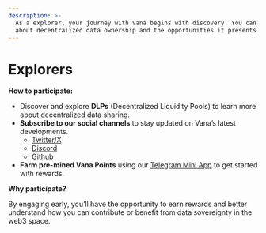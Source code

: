 ```yaml
---
description: >-
  As a explorer, your journey with Vana begins with discovery. You can learn
  about decentralized data ownership and the opportunities it presents.
---
```


# Explorers

**How to participate:**

* Discover and explore **DLPs** (Decentralized Liquidity Pools) to learn more about decentralized data sharing.
* **Subscribe to our social channels** to stay updated on Vana’s latest developments.
  * [Twitter/X](https://twitter.com/withvana/)
  * [Discord](https://discord.com/invite/Wv2vtBazMR)
  * [Github](https://github.com/vana-com/)
* **Farm pre-mined Vana Points** using our [Telegram Mini App](https://t.me/VanaDataHeroBot/) to get started with rewards.

**Why participate?**

By engaging early, you’ll have the opportunity to earn rewards and better understand how you can contribute or benefit from data sovereignty in the web3 space.
